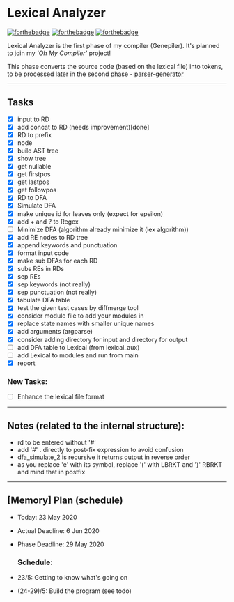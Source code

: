 


# Lexical Analyzer

[![forthebadge](https://forthebadge.com/images/badges/built-with-love.svg)](https://forthebadge.com)
[![forthebadge](https://forthebadge.com/images/badges/made-with-python.svg)](https://forthebadge.com)
[![forthebadge](https://forthebadge.com/images/badges/open-source.svg)](https://forthebadge.com)


Lexical Analyzer is the first phase of my compiler (Genepiler). It's planned to join my _'Oh My Compiler'_ project!

This phase converts the source code (based on the lexical file) into tokens, to be processed later in the second phase - [parser-generator](https://github.com/Hagar-Usama/parser-generator)

---

## Tasks

* [x] input to RD
* [x] add concat to RD (needs improvement)[done]
* [x] RD to prefix
* [x] node
* [x] build AST tree
* [x] show tree
* [x] get nullable
* [x] get firstpos
* [x] get lastpos
* [x] get followpos
* [x] RD to DFA
* [x] Simulate DFA
* [x] make unique id for leaves only (expect for epsilon)
* [x] add + and ? to Regex
* [ ] Minimize DFA (algorithm already minimize it (lex algorithm))
* [x] add RE nodes to RD tree
* [x] append keywords and punctuation
* [x] format input code
* [x] make sub DFAs for each RD
* [x] subs REs in RDs
* [x] sep REs
* [x] sep keywords    (not really)
* [x] sep punctuation (not really)
* [x] tabulate DFA table
* [x] test the given test cases by diffmerge tool
* [x] consider module file to add your modules in
* [x] replace state names with smaller unique names
* [x] add arguments (argparse)
* [x] consider adding directory for input and directory for output
* [ ] add DFA table to Lexical (from lexical_aux)
* [ ] add Lexical to modules and run from main
* [x] report

### New Tasks:
* [ ] Enhance the lexical file format

---

## Notes (related to the internal structure):
* rd to be entered without '#'
* add '#' . directly to post-fix expression to avoid confusion
* dfa_simulate_2 is recursive it returns output in reverse order
* as you replace 'e' with its symbol, replace '(' with LBRKT and ')' RBRKT
and mind that in postfix

---

## [Memory] Plan (schedule) 
* Today: 23 May 2020
* Actual Deadline: 6 Jun 2020
* Phase Deadline: 29 May 2020
  
  ### Schedule:
* 23/5:  Getting to know what's going on
* (24-29)/5: Build the program (see todo)
